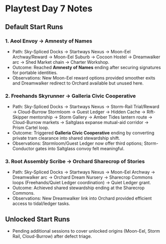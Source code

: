 # Playtest Day 7 Notes

## Default Start Runs

### 1. Aeol Envoy → Amnesty of Names
- Path: Sky-Spliced Docks → Startways Nexus → Moon-Eel Archway/Reward → Moon-Eel Suburb → Cocoon Hostel → Dreamwalker arc → Shed Market chain → Charter Workshop.
- Outcome: Reached **Amnesty of Names** ending after securing signatures for portable identities.
- Observations: New Moon-Eel reward options provided smoother exits and Dreamwalker redirect to Orchard available but unused here.

### 2. Freehands Skyrunner → Galleria Civic Cooperative
- Path: Sky-Spliced Docks → Startways Nexus → Storm-Rail Trial/Reward → Cloud-Burrow Stormloom → Guest Ledger → Hidden Cache → Rift-Skipper mentorship → Storm Gallery → Amber Tides lantern route → Cloud-Burrow markets → Saltglass expanse mutual-aid corridor → Prism Cartel loop.
- Outcome: Triggered **Galleria Civic Cooperative** ending by converting private tram clearance into shared stewardship shift.
- Observations: Stormloom/Guest Ledger now offer third options; Storm-Conductor gates into Saltglass convoy felt meaningful.

### 3. Root Assembly Scribe → Orchard Sharecrop of Stories
- Path: Sky-Spliced Docks → Startways Nexus → Moon-Eel Archway → Dreamwalker arc → Orchard Dream Nursery → Sharecrop Commons loops (Freehands/Quiet Ledger coordination) → Quiet Ledger grant.
- Outcome: Achieved shared stewardship ending at the Sharecrop Commons.
- Observations: New Dreamwalker link into Orchard provided efficient access to tidal/ledger tasks.

## Unlocked Start Runs
- Pending additional sessions to cover unlocked origins (Moon-Eel, Storm Rail, Cloud-Burrow) after defect triage.

